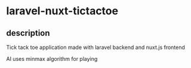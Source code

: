 # laravel-nuxt-tictactoe


## description
Tick tack toe application made with laravel backend and nuxt.js frontend

AI uses minmax algorithm for playing